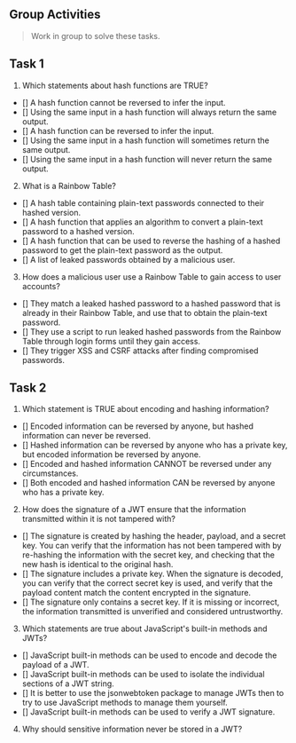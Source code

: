 ## Group Activities

> Work in group to solve these tasks.

## Task 1

1. Which statements about hash functions are TRUE?

- [] A hash function cannot be reversed to infer the input.
- [] Using the same input in a hash function will always return the same output.
- [] A hash function can be reversed to infer the input.
- [] Using the same input in a hash function will sometimes return the same output.
- [] Using the same input in a hash function will never return the same output.

2. What is a Rainbow Table?

- [] A hash table containing plain-text passwords connected to their hashed version.
- [] A hash function that applies an algorithm to convert a plain-text password to a hashed version.
- [] A hash function that can be used to reverse the hashing of a hashed password to get the plain-text password as the output.
- [] A list of leaked passwords obtained by a malicious user.

3. How does a malicious user use a Rainbow Table to gain access to user accounts?

- [] They match a leaked hashed password to a hashed password that is already in their Rainbow Table, and use that to obtain the plain-text password.
- [] They use a script to run leaked hashed passwords from the Rainbow Table through login forms until they gain access.
- [] They trigger XSS and CSRF attacks after finding compromised passwords.

## Task 2

1. Which statement is TRUE about encoding and hashing information?

- [] Encoded information can be reversed by anyone, but hashed information can never be reversed.
- [] Hashed information can be reversed by anyone who has a private key, but encoded information be reversed by anyone.
- [] Encoded and hashed information CANNOT be reversed under any circumstances.
- [] Both encoded and hashed information CAN be reversed by anyone who has a private key.

2. How does the signature of a JWT ensure that the information transmitted within it is not tampered with?

- [] The signature is created by hashing the header, payload, and a secret key. You can verify that the information has not been tampered with by re-hashing the information with the secret key, and checking that the new hash is identical to the original hash.
- [] The signature includes a private key. When the signature is decoded, you can verify that the correct secret key is used, and verify that the payload content match the content encrypted in the signature.
- [] The signature only contains a secret key. If it is missing or incorrect, the information transmitted is unverified and considered untrustworthy.

3. Which statements are true about JavaScript's built-in methods and JWTs?

- [] JavaScript built-in methods can be used to encode and decode the payload of a JWT.
- [] JavaScript built-in methods can be used to isolate the individual sections of a JWT string.
- [] It is better to use the jsonwebtoken package to manage JWTs then to try to use JavaScript methods to manage them yourself.
- [] JavaScript built-in methods can be used to verify a JWT signature.

4. Why should sensitive information never be stored in a JWT?
